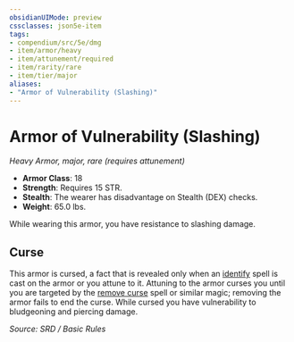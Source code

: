 ```yaml
---
obsidianUIMode: preview
cssclasses: json5e-item
tags:
- compendium/src/5e/dmg
- item/armor/heavy
- item/attunement/required
- item/rarity/rare
- item/tier/major
aliases: 
- "Armor of Vulnerability (Slashing)"
---
```

# Armor of Vulnerability (Slashing)
*Heavy Armor, major, rare (requires attunement)*  

- **Armor Class**: 18
- **Strength**: Requires 15 STR.
- **Stealth**: The wearer has disadvantage on Stealth (DEX) checks.
- **Weight**: 65.0 lbs.

While wearing this armor, you have resistance to slashing damage.

## Curse

This armor is cursed, a fact that is revealed only when an [identify](compendium/spells/identify.md) spell is cast on the armor or you attune to it. Attuning to the armor curses you until you are targeted by the [remove curse](compendium/spells/remove-curse.md) spell or similar magic; removing the armor fails to end the curse. While cursed you have vulnerability to bludgeoning and piercing damage.

*Source: SRD / Basic Rules*
